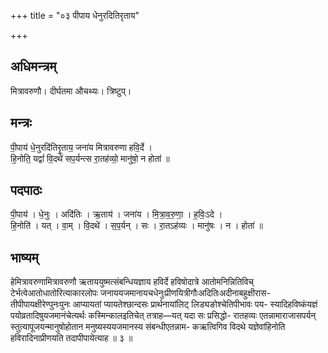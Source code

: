 +++
title = "०३ पीपाय धेनुरदितिरृताय"

+++
## अधिमन्त्रम्
मित्रावरुणौ। दीर्घतमा औचथ्यः। त्रिष्टुप्।

## मन्त्रः
पी॒पाय॑ धे॒नुरदि॑तिरृ॒ताय॒ जना॑य मित्रावरुणा हवि॒र्दे ।  
हि॒नोति॒ यद्वां॑ वि॒दथे॑ सप॒र्यन्त्स रा॒तह॑व्यो॒ मानु॑षो॒ न होता॑ ॥

## पदपाठः
पी॒पाय॑ । धे॒नुः । अदि॑तिः । ऋ॒ताय॑ । जना॑य । मि॒त्रा॒व॒रु॒णा॒ । ह॒विः॒ऽदे ।  
हि॒नोति॑ । यत् । वा॒म् । वि॒दथे॑ । स॒प॒र्यन् । सः । रा॒तऽह॑व्यः । मानु॑षः । न । होता॑ ॥

## भाष्यम्
हेमित्रावरुणामित्रावरुणौ ऋताययुष्मत्संबन्धियज्ञाय हविर्दे हविषोदात्रे आतोमनिन्नितिविच् टेर्भत्वेआतोधातोरित्याकारलोपः जनाययजमानायचधेनुःप्रीणयित्रीगौःअदितिःअदीनाबहुक्षीरास- तीपीपायक्षीरेण्पुनःपुनः आप्यायतां प्यायतेश्छान्दसः प्रार्थनायांलिट् लिड्यङोश्चेतिपीभावः पय- स्यादिहविष्कंयज्ञं पयोव्रतादिषुयजमानंचेत्यर्थः कस्मिन्कालइतिचेत् तत्राह—यत् यदा सः प्रसिद्धो- रातहव्यः एतन्नामाराजासपर्यन् स्तुत्यापूजयन्मानुषोहोतान मनुष्यस्ययजमानस्य संबन्धीएतन्नाम- कऋत्विगिव विदथे यज्ञेवांहिनोति हविरादिनाप्रीणयति तदापीपायेत्याह ॥ ३ ॥